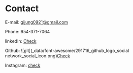 # Contact

E-mail: gijung0921@gmail.com 

Phone: 954-371-7064

linkedIn: [Check](https://www.linkedin.com/in/gijung-lee-641027222/)

Github: ![git](_data/font-awesome/291716_github_logo_social network_social_icon.png)[Check](https://github.com/GijungLee/)

Instagram: [check](https://www.instagram.com/gijung0921/)
